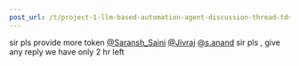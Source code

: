```yaml
---
post_url: /t/project-1-llm-based-automation-agent-discussion-thread-tds-jan-2025/164277/595
---
```

sir pls provide more token [@Saransh\_Saini](/u/saransh_saini) [@Jivraj](/u/jivraj) [@s.anand](/u/s.anand) sir pls , give any reply we have only 2 hr left
